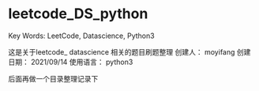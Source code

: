 # leetcode_DS_python
Key Words: LeetCode, Datascience, Python3

这是关于leetcode_ datascience 相关的题目刷题整理
创建人： moyifang
创建日期： 2021/09/14
使用语言： python3

后面再做一个目录整理记录下
